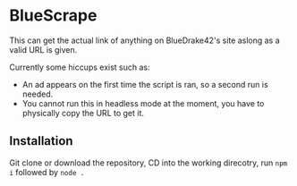 # BlueScrape

This can get the actual link of anything on BlueDrake42's site aslong as a valid URL is given. 

Currently some hiccups exist such as:
- An ad appears on the first time the script is ran, so a second run is needed.
- You cannot run this in headless mode at the moment, you have to physically copy the URL to get it.

## Installation
Git clone or download the repository, CD into the working direcotry, run `npm i` followed by `node .`
